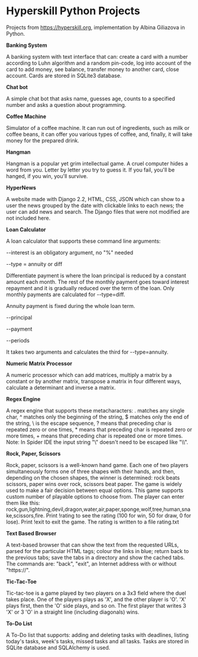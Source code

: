 # Hyperskill Python Projects
Projects from https://hyperskill.org, implementation by Albina Giliazova in Python.

**Banking System**

A banking system with text interface that can:
create a card with a number according to Luhn algorithm and a random pin-code,
log into account of the card to add money, 
see balance, 
transfer money to another card, 
close account.
Cards are stored in SQLite3 database.

**Chat bot**

A simple chat bot that asks name, guesses age, counts to a specified number and
asks a question about programming.

**Coffee Machine**

Simulator of a coffee machine. It can run out of ingredients, such as milk or 
coffee beans, it can offer you various types of coffee, and, finally, it will 
take money for the prepared drink.

**Hangman**

Hangman is a popular yet grim intellectual game. A cruel computer hides a word 
from you. Letter by letter you try to guess it. If you fail, you'll be hanged, 
if you win, you'll survive.

**HyperNews**

A website made with Django 2.2, HTML, CSS, JSON which can show to a user the news
grouped by the date with clickable links to each news; the user can add news and search.
The Django files that were not modified are not included here.

**Loan Calculator**

A loan calculator that supports these command line arguments:
    
--interest is an obligatory argument, no "%" needed    
    
--type = annuity or diff  

Differentiate payment is where the loan principal is reduced by a constant 
amount each month. The rest of the monthly payment goes toward interest 
repayment and it is gradually reduced over the term of the loan. 
Only monthly payments are calculated for --type=diff.

Annuity payment is fixed during the whole loan term.

--principal

--payment

--periods

It takes two arguments and calculates the third for --type=annuity.

**Numeric Matrix Processor**

A numeric processor which can add matrices, multiply a matrix by a constant or
by another matrix, transpose a matrix in four different ways, calculate
a determinant and inverse a matrix.

**Regex Engine**

A regex engine that supports these metacharacters:
. matches any single char,
^ matches only the beginning of the string,
$ matches only the end of the string,
\\ is the escape sequence,
? means that preceding char is repeated zero or one times,
\* means that preceding char is repeated zero or more times,
\+ means that preceding char is repeated one or more times. 
Note: In Spider IDE the input string "\\" doesn't need to be escaped like "\\\\".

**Rock, Paper, Scissors**

Rock, paper, scissors is a well-known hand game. Each one of two players 
simultaneously forms one of three shapes with their hands, and then, 
depending on the chosen shapes, the winner is determined: rock beats scissors, 
paper wins over rock, scissors beat paper.
The game is widely used to make a fair decision between equal options.
This game supports custom number of playable options to choose from.
The player can enter them like this: 
rock,gun,lightning,devil,dragon,water,air,paper,sponge,wolf,tree,human,snake,scissors,fire. 
Print !rating to see the rating (100 for win, 50 for draw, 0 for lose).
Print !exit to exit the game.
The rating is written to a file rating.txt

**Text Based Browser**

A text-based browser that can show the text from the requested URLs, parsed 
for the particular HTML tags; colour the links in blue; return back to the 
previous tabs; save the tabs in a directory and show the cached tabs. The 
commands are: "back", "exit", an Internet address with or without "https://".

**Tic-Tac-Toe**

Tic-tac-toe is a game played by two players on a 3x3 field where the duel takes place.
 One of the players plays as 'X', and the other player is 'O'. 'X' plays first, 
 then the 'O' side plays, and so on. The first player that writes 3 'X' or 3 'O' 
 in a straight line (including diagonals) wins.

**To-Do List**

A To-Do list that supports: 
adding and deleting tasks with deadlines, 
listing today's tasks, week's tasks, missed tasks and all tasks.
Tasks are stored in SQLite database and SQLAlchemy is used.


